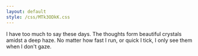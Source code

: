 ```yaml
---
layout: default
style: /css/MTk3ODkK.css
---
```


I have too much to say these days.
The thoughts form beautiful crystals amidst a deep haze.
No matter how fast I run, or quick I tick,
I only see them when I don't gaze.
